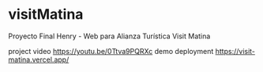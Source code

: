 # visitMatina

Proyecto Final Henry - Web para Alianza Turística Visit Matina

project video https://youtu.be/0Ttva9PQRXc
demo deployment https://visit-matina.vercel.app/

